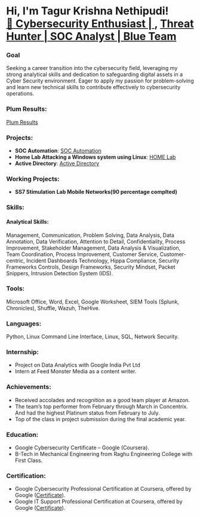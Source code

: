 <h1>Hi, I'm Tagur Krishna Nethipudi! <br/><a href="https://github.com/tagurkrishnanethipudi">🎯 Cybersecurity Enthusiast | </a>, <a href="https://www.linkedin.com/in/tagurkrishnanethipudi/">Threat Hunter | SOC Analyst | Blue Team</a></h1>

### Goal
Seeking a career transition into the cybersecurity field, leveraging my strong analytical skills and dedication to safeguarding digital assets in a Cyber Security environment. Eager to apply my passion for problem-solving and learn new technical skills to contribute effectively to cybersecurity operations.

### Plum Results:
[Plum Results](https://secure.plum.io/p/pgRq5DoGOipDJz7XloimeA)

### Projects:
- **SOC Automation**: [SOC Automation](https://github.com/Tagurkrishna/SOC-Automation-Project)
- **Home Lab Attacking a Windows system using Linux**: [HOME Lab](https://github.com/Tagurkrishna/Home-Lab)
- **Active Directory**: [Active Directory](https://github.com/Tagurkrishna/Active-Directory)

### Working Projects:
- **SS7 Stimulation Lab Mobile Networks(90 percentage complted)**

### Skills:

#### Analytical Skills:
Management, Communication, Problem Solving, Data Analysis, Data Annotation, Data Verification, Attention to Detail, Confidentiality, Process Improvement, Stakeholder Management, Data Analysis & Visualization, Team Coordination, Process Improvement, Customer Service, Customer-centric, Incident Dashboards Technology, Hippa Compliance, Security Frameworks Controls, Design Frameworks, Security Mindset, Packet Snippers, Intrusion Detection System (IDS).

### Tools:
Microsoft Office, Word, Excel, Google Worksheet, SIEM Tools (Splunk, Chronicles), Shuffle, Wazuh, TheHive.

### Languages:
Python, Linux Command Line Interface, Linux, SQL, Network Security.

### Internship:

- Project on Data Analytics with Google India Pvt Ltd
- Intern at Feed Monster Media as a content writer.

### Achievements:

- Received accolades and recognition as a good team player at Amazon.
- The team’s top performer from February through March in Concentrix. And had the highest Platinum status from February to July.
- Top of the class in project submission during the final academic year.

### Education:

- Google Cybersecurity Certificate – Google (Coursera).
- B-Tech in Mechanical Engineering from Raghu Engineering College with First Class.

### Certification:

- Google Cybersecurity Professional Certification at Coursera, offered by Google ([Certificate](https://coursera.org/share/e12b1f3d219d52c145446869cce92e94)).
- Google IT Support Professional Certification at Coursera, offered by Google ([Certificate](https://www.coursera.org/account/accomplishments/verify/NYG22QJ9GJKA)).
